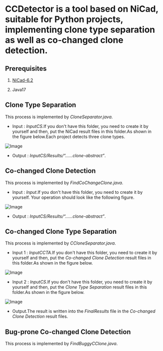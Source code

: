 # CCDetector is a tool based on NiCad, suitable for Python projects, implementing clone type separation as well as co-changed clone detection.

## Prerequisites

1. [NiCad-6.2](https://www.txl.ca/txl-nicaddownload.html)

2. Java17

## Clone Type Separation

This process is implemented by  *CloneSeparator.java*.

- Input : *InputCS*.If you don't have this folder, you need to create it by yourself and then, put the NiCad result files in this folder.As shown in the figure below.Each project detects three clone types.

![Image](https://user-images.githubusercontent.com/105061953/168297290-74acbdfd-d80c-4656-9a94-029fc576155d.png)

- Output : *InputCS/Results/“......clone-abstract”*.

## Co-changed Clone Detection

This process is implemented by *FindCoChangeClone.java*.

- Input  : *Input*.If you don't have this folder, you need to create it by yourself. Your operation should look like the following figure.

![Image](https://user-images.githubusercontent.com/105061953/168298321-0143f7b3-8975-4fbd-a841-e1f75be4cc74.png)

- Output : *InputCS/Results/“......clone-abstract”*.

## Co-changed Clone Type Separation

This process is implemented by *CCloneSeparator.java*.

- Input 1 : *InputCCTA*.If you don't have this folder, you need to create it by yourself and then, put the *Co-changed Clone Detection* result files in this folder.As shown in the figure below.

![Image](https://user-images.githubusercontent.com/105061953/168298657-c6745cbf-4349-4d47-96b4-f70c6d52fdd8.png)

- Input 2 : *InputCS*.If you don't have this folder, you need to create it by yourself and then, put the *Clone Type Separation* result files in this folder.As shown in the figure below.

![Image](https://user-images.githubusercontent.com/105061953/168298875-e27b5f34-a7e0-49ff-89b8-42d49add2d37.png)

- Output.The result is written into the *FinalResults* file in the *Co-changed Clone Detection* result files.

## Bug-prone Co-changed Clone Detection

This process is implemented by *FindBuggyCClone.java*.
